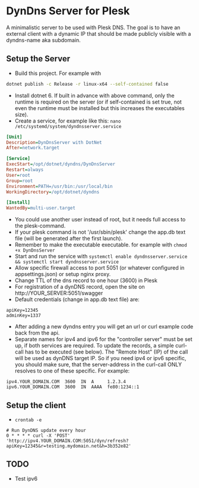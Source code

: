 # DynDns Server for Plesk

A minimalistic server to be used with Plesk DNS. The goal is to have an external client with a dynamic IP that should be made publicly visible with a dyndns-name aka subdomain.


## Setup the Server

* Build this project. For example with

```bash
dotnet publish -c Release -r linux-x64 --self-contained false
```

* Install dotnet 6. If built in advance with above command, only the runtime is required on the server (or if self-contained is set true, not even the runtime must be installed but this increases the executables size).
* Create a service, for example like this: `nano /etc/systemd/system/dyndnsserver.service`
```ini
[Unit]
Description=DynDnsServer with DotNet
After=network.target

[Service]
ExecStart=/opt/dotnet/dyndns/DynDnsServer
Restart=always
User=root
Group=root
Environment=PATH=/usr/bin:/usr/local/bin
WorkingDirectory=/opt/dotnet/dyndns

[Install]
WantedBy=multi-user.target
```

* You could use another user instead of root, but it needs full access to the plesk-command. 
* If your plesk command is not '/usr/sbin/plesk' change the app.db text file (will be generated after the first launch).
* Remember to make the executable executable. for example with `chmod +x DynDnsServer`
* Start and run the service with `systemctl enable dyndnsserver.service && systemctl start dyndnsserver.service`
* Allow specific firewall access to port 5051 (or whatever configured in appsettings.json) or setup nginx proxy.
* Change TTL of the dns record to one hour (3600) in Plesk
* For registration of a dynDNS record, open the site on http://YOUR_SERVER:5051/swagger
* Default credentials (change in app.db text file) are: 
```
apiKey=12345
adminKey=1337
```
* After adding a new dyndns entry you will get an url or curl example code back from the api.
* Separate names for ipv4 and ipv6 for the "controller server" must be set up,
  if both services are required. 
  To update the records, a simple curl-call has to be executed (see below). 
  The "Remote Host" (IP) of the call will be used as dynDNS target IP. 
  So if you need ipv4 or ipv6 specific, you should make sure, that the 
  server-address in the curl-call ONLY resolves to one of these specific.
  For example: 
```dns
ipv4.YOUR_DOMAIN.COM  3600  IN  A     1.2.3.4
ipv6.YOUR_DOMAIN.COM  3600  IN  AAAA  fe80:1234::1
```



## Setup the client

* `crontab -e`
```cron
# Run DynDNS update every hour
0 * * * * curl -X 'POST' 'http://ipv4.YOUR_DOMAIN.COM:5051/dyn/refresh?apiKey=12345&r=testing.mydomain.net&h=3b352e82'
```


## TODO

* Test ipv6
